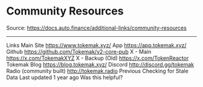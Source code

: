 # Community Resources

Source: https://docs.auto.finance/additional-links/community-resources

---

Links
Main Site
https://www.tokemak.xyz/
App
https://app.tokemak.xyz/
Github
https://github.com/Tokemak/v2-core-pub
X - Main
https://x.com/TokemakXYZ
X - Backup (Old)
https://x.com/TokenReactor
Tokemak Blog
https://blog.tokemak.xyz/
Discord
http://discord.gg/tokemak
Radio (community built)
http://tokemak.radio
Previous
Checking for Stale Data
Last updated
1 year ago
Was this helpful?